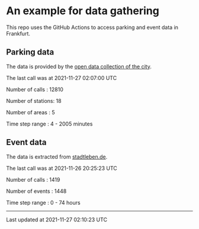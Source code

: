 # An example for data gathering

This repo uses the GitHub Actions to access parking and event data in Frankfurt.

## Parking data
The data is provided by the [open data collection of the city](https://www.offenedaten.frankfurt.de/).

The last call was at 2021-11-27 02:07:00 UTC

Number of calls   : 12810

Number of stations:    18

Number of areas   :     5

Time step range   :     4 -  2005 minutes


## Event data
The data is extracted from [stadtleben.de](https://stadtleben.de/frankfurt/).

The last call was at 2021-11-26 20:25:23 UTC

Number of calls   : 1419

Number of events  : 1448

Time step range   :    0 -   74 hours


----

Last updated at 2021-11-27 02:10:23 UTC
